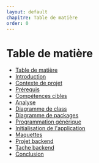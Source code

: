 ```yaml
---
layout: default
chapitre: Table de matière
order: 0
---
```


# Table de matière
- [Table de matière]()
- [Introduction](#introduction)
- [Contexte de projet](#contexte-de-projet)
- [Prérequis](#prérequis)
- [Compétences cibles](#compétences-cibles)
- [Analyse](#analyse)
- [Diagramme de class](#diagramme-de-class)
- [Diagramme de packages](#diagramme-de-packages)
- [Programmation générique](#programmation-générique)
- [Initialisation de l'application](#initialisation-de-lapplication)
- [Maquettes](#maquettes)
- [Projet backend](#projet-backend)
- [Tache backend](#tache-backend)
- [Conclusion](#conclusion)
  
<!-- new slide -->
